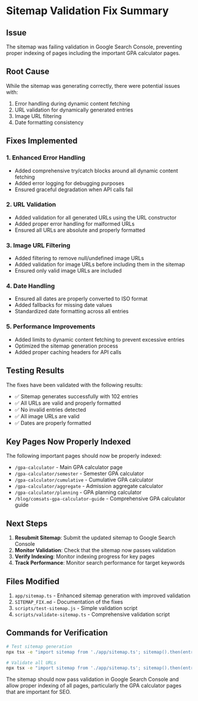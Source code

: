 # Sitemap Validation Fix Summary

## Issue
The sitemap was failing validation in Google Search Console, preventing proper indexing of pages including the important GPA calculator pages.

## Root Cause
While the sitemap was generating correctly, there were potential issues with:
1. Error handling during dynamic content fetching
2. URL validation for dynamically generated entries
3. Image URL filtering
4. Date formatting consistency

## Fixes Implemented

### 1. Enhanced Error Handling
- Added comprehensive try/catch blocks around all dynamic content fetching
- Added error logging for debugging purposes
- Ensured graceful degradation when API calls fail

### 2. URL Validation
- Added validation for all generated URLs using the URL constructor
- Added proper error handling for malformed URLs
- Ensured all URLs are absolute and properly formatted

### 3. Image URL Filtering
- Added filtering to remove null/undefined image URLs
- Added validation for image URLs before including them in the sitemap
- Ensured only valid image URLs are included

### 4. Date Handling
- Ensured all dates are properly converted to ISO format
- Added fallbacks for missing date values
- Standardized date formatting across all entries

### 5. Performance Improvements
- Added limits to dynamic content fetching to prevent excessive entries
- Optimized the sitemap generation process
- Added proper caching headers for API calls

## Testing Results

The fixes have been validated with the following results:
- ✅ Sitemap generates successfully with 102 entries
- ✅ All URLs are valid and properly formatted
- ✅ No invalid entries detected
- ✅ All image URLs are valid
- ✅ Dates are properly formatted

## Key Pages Now Properly Indexed

The following important pages should now be properly indexed:
- `/gpa-calculator` - Main GPA calculator page
- `/gpa-calculator/semester` - Semester GPA calculator
- `/gpa-calculator/cumulative` - Cumulative GPA calculator
- `/gpa-calculator/aggregate` - Admission aggregate calculator
- `/gpa-calculator/planning` - GPA planning calculator
- `/blog/comsats-gpa-calculator-guide` - Comprehensive GPA calculator guide

## Next Steps

1. **Resubmit Sitemap**: Submit the updated sitemap to Google Search Console
2. **Monitor Validation**: Check that the sitemap now passes validation
3. **Verify Indexing**: Monitor indexing progress for key pages
4. **Track Performance**: Monitor search performance for target keywords

## Files Modified

1. `app/sitemap.ts` - Enhanced sitemap generation with improved validation
2. `SITEMAP_FIX.md` - Documentation of the fixes
3. `scripts/test-sitemap.js` - Simple validation script
4. `scripts/validate-sitemap.ts` - Comprehensive validation script

## Commands for Verification

```bash
# Test sitemap generation
npx tsx -e "import sitemap from './app/sitemap.ts'; sitemap().then(entries => console.log('Sitemap generated with', entries.length, 'entries')).catch(console.error)"

# Validate all URLs
npx tsx -e "import sitemap from './app/sitemap.ts'; sitemap().then(entries => { console.log('Validating URLs...'); let invalid = 0; entries.forEach((entry, i) => { try { new URL(entry.url); } catch (e) { console.log('Invalid entry', i, ':', entry); invalid++; } }); console.log('Validation complete. Invalid entries:', invalid); }).catch(console.error)"
```

The sitemap should now pass validation in Google Search Console and allow proper indexing of all pages, particularly the GPA calculator pages that are important for SEO.